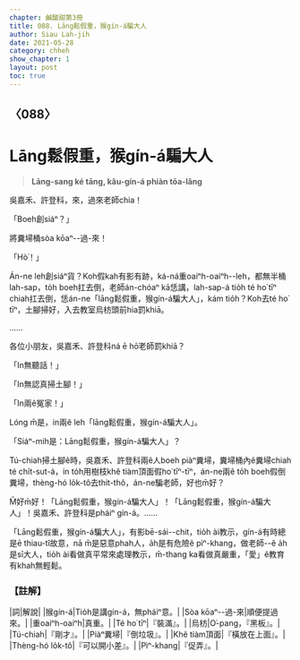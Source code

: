 ```yaml
---
chapter: 鹹酸甜第3冊
title: 088. Lāng鬆假重，猴gín-á騙大人
author: Siau Lah-jih
date: 2021-05-28
category: chheh
show_chapter: 1
layout: post
toc: true
---
```


## 〈088〉
# Lāng鬆假重，猴gín-á騙大人
> **Lāng-sang ké tāng, kâu-gín-á phiàn tōa-lâng**
 
吳嘉禾、許登科，來，過來老師chia！

「Boeh創siáⁿ？」

將糞埽桶sòa kōaⁿ--過-來！

「Hò͘！」

Án-ne leh創siáⁿ貨？Koh假kah有影有跡，ká-ná重oaiⁿh-oaiⁿh--leh，都無半桶lah-sap，to̍h boeh扛去倒，老師án-chóaⁿ kā恁講，lah-sap-á tio̍h té ho͘ tīⁿ chiah扛去倒，恁án-ne「lāng鬆假重，猴gín-á騙大人」，kám tio̍h？Koh去té ho͘ tīⁿ，土腳掃好，入去教室烏枋頭前hia罰khiā。

……

各位小朋友，吳嘉禾、許登科ná ē hō͘老師罰khiā？

「In無聽話！」

「In無認真掃土腳！」

「In兩ê冤家！」

Lóng m̄是，in兩ê leh「lāng鬆假重，猴gín-á騙大人」。

「Siáⁿ-mih是：Lāng鬆假重，猴gín-á騙大人」？

Tú-chiah掃土腳ê時，吳嘉禾、許登科兩ê人boeh piàⁿ糞埽，糞埽桶內ê糞埽chiah té chi̍t-sut-á，in to̍h用樹枝khê tiàm頂面假ho͘ tīⁿ-tīⁿ，án-ne兩ê to̍h boeh假倒糞埽，thèng-hó lo̍k-tô去thit-thô，án-ne騙老師，好也m̄好？

M̄好m̄好！「Lāng鬆假重，猴gín-á騙大人」！「Lāng鬆假重，猴gín-á騙大人」！吳嘉禾、許登科是pháiⁿ gín-á。……

「Lāng鬆假重，猴gín-á騙大人」，有影bē-sái--chit，tio̍h ài教示，gín-á有時總是ē thiau-tî故意，nā m̄是惡意phah人，a̍h是有危險ê pìⁿ-khang，做老師--ê a̍h是sī大人，tio̍h ài看做真平常來處理教示，m̄-thang ka看做真嚴重，「愛」ê教育有khah無輕鬆。

 
### 【註解】

|詞|解說|
|猴gín-á|Tio̍h是講gín-á，無pháiⁿ意。|
|Sòa kōaⁿ--過-來|順便提過來。|
|重oaiⁿh-oaiⁿh|真重。|
|Té ho͘ tīⁿ|『裝滿』。|
|烏枋|O͘-pang，『黑板』。|
|Tú-chiah|『剛才』。|
|Piàⁿ糞埽|『倒垃圾』。|
|Khê tiàm頂面|『橫放在上面』。|
|Thèng-hó lo̍k-tô|『可以開小差』。|
|Pìⁿ-khang|『促弄』。|
